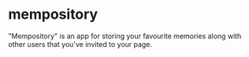 # mempository
"Mempository" is an app for storing your favourite memories along with other users that you've invited to your page.
